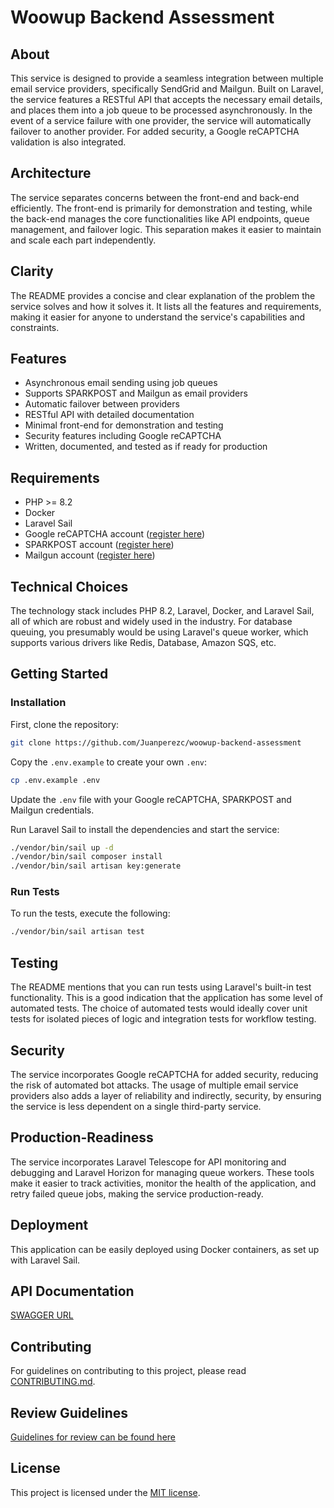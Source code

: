 # Woowup Backend Assessment

## About

This service is designed to provide a seamless integration between multiple email service providers, specifically SendGrid and Mailgun. Built on Laravel, the service features a RESTful API that accepts the necessary email details, and places them into a job queue to be processed asynchronously. In the event of a service failure with one provider, the service will automatically failover to another provider. For added security, a Google reCAPTCHA validation is also integrated.

## Architecture

The service separates concerns between the front-end and back-end efficiently. The front-end is primarily for demonstration and testing, while the back-end manages the core functionalities like API endpoints, queue management, and failover logic. This separation makes it easier to maintain and scale each part independently.

## Clarity

The README provides a concise and clear explanation of the problem the service solves and how it solves it. It lists all the features and requirements, making it easier for anyone to understand the service's capabilities and constraints.

## Features

- Asynchronous email sending using job queues
- Supports SPARKPOST and Mailgun as email providers
- Automatic failover between providers
- RESTful API with detailed documentation
- Minimal front-end for demonstration and testing
- Security features including Google reCAPTCHA
- Written, documented, and tested as if ready for production

## Requirements

- PHP >= 8.2
- Docker
- Laravel Sail
- Google reCAPTCHA account ([register here](https://www.google.com/recaptcha))
- SPARKPOST account ([register here](https://app.sparkpost.com/dashboard))
- Mailgun account ([register here](http://www.mailgun.com))

## Technical Choices

The technology stack includes PHP 8.2, Laravel, Docker, and Laravel Sail, all of which are robust and widely used in the industry. For database queuing, you presumably would be using Laravel's queue worker, which supports various drivers like Redis, Database, Amazon SQS, etc.

## Getting Started

### Installation

First, clone the repository:

```bash
git clone https://github.com/Juanperezc/woowup-backend-assessment
```

Copy the `.env.example` to create your own `.env`:

```bash
cp .env.example .env
```

Update the `.env` file with your Google reCAPTCHA, SPARKPOST and Mailgun credentials.

Run Laravel Sail to install the dependencies and start the service:

```bash
./vendor/bin/sail up -d
./vendor/bin/sail composer install
./vendor/bin/sail artisan key:generate
```

### Run Tests

To run the tests, execute the following:

```bash
./vendor/bin/sail artisan test
```

## Testing

The README mentions that you can run tests using Laravel's built-in test functionality. This is a good indication that the application has some level of automated tests. The choice of automated tests would ideally cover unit tests for isolated pieces of logic and integration tests for workflow testing.

## Security

The service incorporates Google reCAPTCHA for added security, reducing the risk of automated bot attacks. The usage of multiple email service providers also adds a layer of reliability and indirectly, security, by ensuring the service is less dependent on a single third-party service.

## Production-Readiness

The service incorporates Laravel Telescope for API monitoring and debugging and Laravel Horizon for managing queue workers. These tools make it easier to track activities, monitor the health of the application, and retry failed queue jobs, making the service production-ready.

## Deployment

This application can be easily deployed using Docker containers, as set up with Laravel Sail.

## API Documentation

[SWAGGER URL](https://woowup-assessment-api.juan-perez.me/api/documentation)

## Contributing

For guidelines on contributing to this project, please read [CONTRIBUTING.md](CONTRIBUTING.md).

## Review Guidelines

[Guidelines for review can be found here](https://github.com/woowup/challenge-backend-senior/blob/main/REVIEW.md)

## License

This project is licensed under the [MIT license](https://opensource.org/licenses/MIT).

